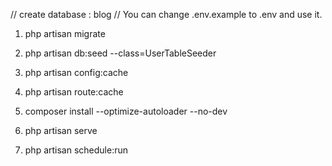 // create database : blog
// You can change .env.example to .env and use it.

1) php artisan migrate
2) php artisan db:seed --class=UserTableSeeder

3) php artisan config:cache
4) php artisan route:cache
5) composer install --optimize-autoloader --no-dev

6) php artisan serve
7) php artisan schedule:run